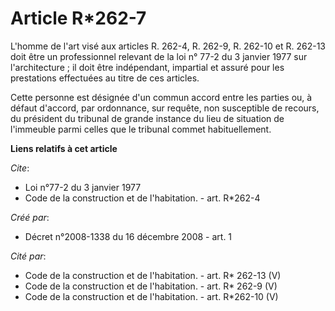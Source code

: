 # Article R*262-7

L'homme de l'art visé aux articles R. 262-4, R. 262-9, R. 262-10 et R. 262-13 doit être un professionnel relevant de la loi
n° 77-2 du 3 janvier 1977 sur l'architecture ; il doit être indépendant, impartial et assuré pour les prestations effectuées
au titre de ces articles. 

Cette personne est désignée d'un commun accord entre les parties ou, à défaut d'accord, par ordonnance, sur requête, non
susceptible de recours, du président du tribunal de grande instance du lieu de situation de l'immeuble parmi celles que le
tribunal commet habituellement.

**Liens relatifs à cet article**

_Cite_:

  - Loi n°77-2 du 3 janvier 1977
  - Code de la construction et de l'habitation. - art. R*262-4

_Créé par_:

  - Décret n°2008-1338 du 16 décembre 2008 - art. 1

_Cité par_:

  - Code de la construction et de l'habitation. - art. R* 262-13 (V)
  - Code de la construction et de l'habitation. - art. R* 262-9 (V)
  - Code de la construction et de l'habitation. - art. R*262-10 (V)
